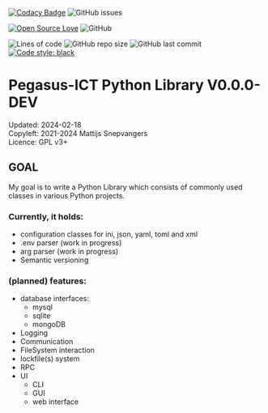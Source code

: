 [![Codacy Badge](https://app.codacy.com/project/badge/Grade/761860a8fcd54873be8d20dde348d8da)](https://app.codacy.com/gh/pegasusict/pegasusict-python-library/dashboard?utm_source=gh&utm_medium=referral&utm_content=&utm_campaign=Badge_grade)
![GitHub issues](https://img.shields.io/github/issues/pegasusict/pegasusict-python-library)

[![Open Source Love](https://badges.frapsoft.com/os/v1/open-source.svg?v=103)](https://github.com/ellerbrock/open-source-badges/)
![GitHub](https://img.shields.io/github/license/pegasusict/pegasusict-python-library)

![Lines of code](https://img.shields.io/tokei/lines/github/pegasusict/pegasusict-python-library)
![GitHub repo size](https://img.shields.io/github/repo-size/pegasusict/pegasusict-python-library)
![GitHub last commit](https://img.shields.io/github/last-commit/pegasusict/pegasusict-python-library)
[![Code style: black](https://img.shields.io/badge/code%20style-black-000000.svg)](https://github.com/psf/black)

# Pegasus-ICT Python Library V0.0.0-DEV
Updated: 2024-02-18   
Copyleft: 2021-2024 Mattijs Snepvangers  
Licence: GPL v3+

## GOAL
My goal is to write a Python Library which consists of commonly used classes in various Python projects.

### Currently, it holds:
* configuration classes for ini, json, yaml, toml and xml
* .env parser (work in progress)
* arg parser (work in progress)
* Semantic versioning

### (planned) features:
* database interfaces:
    * mysql
    * sqlite
    * mongoDB
* Logging
* Communication
* FileSystem interaction
* lockfile(s) system
* RPC
* UI
  * CLI
  * GUI
  * web interface